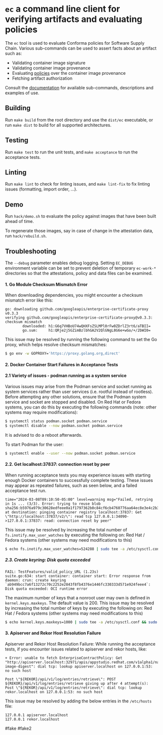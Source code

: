 # `ec` a command line client for verifying artifacts and evaluating policies

The `ec` tool is used to evaluate Conforma policies for Software
Supply Chain. Various sub-commands can be used to assert facts about an artifact
such as:
  * Validating container image signature
  * Validating container image provenance
  * Evaluating [policies][pol] over the container image provenance
  * Fetching artifact authorization

Consult the [documentation][docs] for available sub-commands, descriptions and
examples of use.

## Building

Run `make build` from the root directory and use the `dist/ec` executable, or
run `make dist` to build for all supported architectures.

## Testing

Run `make test` to run the unit tests, and `make acceptance` to run the
acceptance tests.

## Linting

Run `make lint` to check for linting issues, and `make lint-fix` to fix linting
issues (formatting, import order, ...).

## Demo

Run `hack/demo.sh` to evaluate the policy against images that have been
built ahead of time.

To regenerate those images, say in case of change in the attestation data, run
`hack/rebuild.sh`.

## Troubleshooting

The `--debug` parameter enables debug logging. Setting `EC_DEBUG` environment
variable can be set to prevent deletion of temporary `ec-work-*` directories so
that the attestations, policy and data files can be examined.

#### **1. Go Module Checksum Mismatch Error**

When downloading dependencies, you might encounter a checksum mismatch error like this:
```
go: downloading github.com/googleapis/enterprise-certificate-proxy v0.3.3
verifying github.com/googleapis/enterprise-certificate-proxy@v0.3.3: checksum mismatch
        downloaded: h1:G6q7VHBoU74wQHXFsZSLMPl0rFw0ZDrlZ3rt6/aTBII=
        go.sum:     h1:QRje2j5GZimBzlbhGA2V2QlGNgL8G6e+wGo/+/2bWI0=
```

This issue may be resolved by running the following command to set the Go proxy, which helps resolve checksum mismatches:
``` bash
$ go env -w GOPROXY='https://proxy.golang.org,direct'
```

#### **2. Docker Container Start Failures in Acceptance Tests**

#### **2.1 Variety of issues - podman running as a system service**

Various issues may arise from the Podman service and socket running as system services rather than user services (i.e. rootful instead of rootless).
Before attempting any other solutions, ensure that the Podman system service and socket are stopped and disabled.
On Red Hat or Fedora systems, you can do this by executing the following commands (note: other systems may require modifications):

```bash
$ systemctl status podman.socket podman.service
$ systemctl disable --now podman.socket podman.service
```

It is advised to do a reboot afterwards.

To start Podman for the user:

``` bash
$ systemctl enable --user --now podman.socket podman.service
```

#### **2.2. Get localhost:37837: connection reset by peer**

When running acceptance tests you may experience issues with starting enough Docker containers to successfully complete testing. These issues may appear as repeated failures, such as seen below, and a failed acceptance test run.

```
time="2024-03-08T09:10:50-05:00" level=warning msg="Failed, retrying in 1s ... (3/3). Error: trying to reuse blob sha256:b5976a979c30628edfeee0a1f1797362b0c84cf6cb4760776aa64ec8e3e4c2b3 at destination: pinging container registry localhost:37837: Get \"http://localhost:37837/v2/\": read tcp 127.0.0.1:34090->127.0.0.1:37837: read: connection reset by peer"
```

This issue may be resolved by increasing the total number of `fs.inotify.max_user_watches` by executing the following on: Red Hat / Fedora systems (other systems may need modifications to this)
``` bash
$ echo fs.inotify.max_user_watches=524288 | sudo tee -a /etc/sysctl.conf && sudo sysctl -p
```

##### **2.3. Create keyring: Disk quota exceeded**
```
FAIL: TestFeatures/valid_policy_URL (1.23s)
suite.go:634: start container: container start: Error response from daemon: crun: create keyring `ab949bcc7a6f13272c70c2252e2843f8fb4376e1446fc330333d571e924feee4`: Disk quota exceeded: OCI runtime error
```

The maximum number of keys that a nonroot user may own is defined in `kernel.keys.maxkeys`. The default value is 200.
This issue may be resolved by increasing the total number of keys by executing the following on: Red Hat / Fedora systems (other systems may need modifications to this)
``` bash
$ echo kernel.keys.maxkeys=1000 | sudo tee -a /etc/sysctl.conf && sudo sysctl -p
```

#### **3. Apiserver and Rekor Host Resolution Failure**

Apiserver and Rekor Host Resolution Failure: While running the acceptance tests, if you encounter issues related to apiserver and rekor hosts, like:
```
+ Error: unable to fetch EnterpriseContractPolicy: Get "http://apiserver.localhost:32971/apis/appstudio.redhat.com/v1alpha1/namespaces/acceptance/enterprisecontractpolicies/mismatched-image-digest": dial tcp: lookup apiserver.localhost on 127.0.0.1:53: no such host

Post \"${REKOR}/api/v1/log/entries/retrieve\": POST ${REKOR}/api/v1/log/entries/retrieve giving up after 4 attempt(s): Post \"${REKOR}/api/v1/log/entries/retrieve\": dial tcp: lookup rekor.localhost on 127.0.0.1:53: no such host
```

This issue may be resolved by adding the below entries in the `/etc/hosts` file:
```
127.0.0.1 apiserver.localhost
127.0.0.1 rekor.localhost
```

[pol]: https://github.com/enterprise-contract/ec-policies/
[docs]: https://conforma.dev/docs/ec-cli/ec.html

#fake
#fake2
